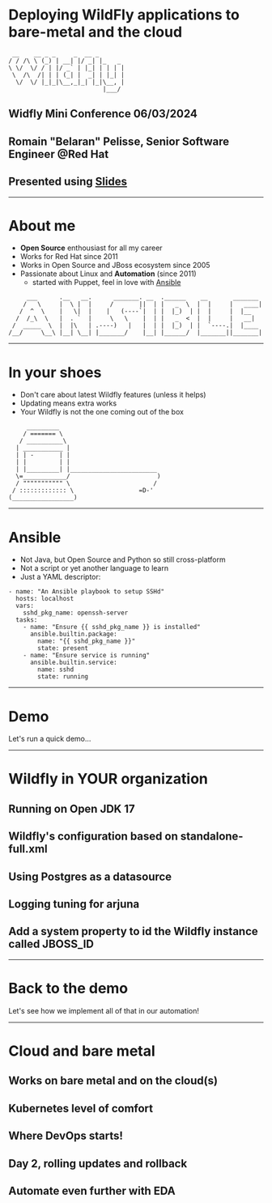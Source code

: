 # Deploying WildFly applications to bare-metal and the cloud

```
 __    __ _ _     _  __ _
/ / /\ \ (_) | __| |/ _| |_   _
\ \/  \/ / | |/ _` | |_| | | | |
 \  /\  /| | | (_| |  _| | |_| |
  \/  \/ |_|_|\__,_|_| |_|\__, |
                          |___/
```

## Widfly Mini Conference 06/03/2024
## Romain "Belaran" Pelisse, Senior Software Engineer @Red Hat
## Presented using [Slides](https://github.com/maaslalani/slides)
---
# About me

* **Open Source** enthousiast for all my career
* Works for Red Hat since 2011
* Works in Open Source and JBoss ecosystem since 2005
* Passionate about Linux and **Automation** (since 2011)
    * started with Puppet, feel in love with [Ansible](https://www.ansible.com/)
```
     ___      .__   __.      _______. __  .______    __       _______
    /   \     |  \ |  |     /       ||  | |   _  \  |  |     |   ____|
   /  ^  \    |   \|  |    |   (----`|  | |  |_)  | |  |     |  |__
  /  /_\  \   |  . `  |     \   \    |  | |   _  <  |  |     |   __|
 /  _____  \  |  |\   | .----)   |   |  | |  |_)  | |  `----.|  |____
/__/     \__\ |__| \__| |_______/    |__| |______/  |_______||_______|
```

---
# In your shoes

* Don't care about latest Wildfly features (unless it helps)
* Updating means extra works
* Your Wildfly is not the one coming out of the box
```
     _________
    / ======= \
   / __________\
  | ___________ |
  | | -       | |
  | |         | |
  | |_________| |________________________
  \=____________/                        )
  / """"""""""" \                       /
 / ::::::::::::: \                  =D-'
(_________________)
```
---
# Ansible

* Not Java, but Open Source and Python so still cross-platform
* Not a script or yet another language to learn
* Just a YAML descriptor:

```
- name: "An Ansible playbook to setup SSHd"
  hosts: localhost
  vars:
    sshd_pkg_name: openssh-server
  tasks:
    - name: "Ensure {{ sshd_pkg_name }} is installed"
      ansible.builtin.package:
        name: "{{ sshd_pkg_name }}"
        state: present
    - name: "Ensure service is running"
      ansible.builtin.service:
        name: sshd
        state: running
```

---
# Demo

Let's run a quick demo...

---
# Wildfly in YOUR organization

## Running on Open JDK 17
## Wildfly's configuration based on **standalone-full.xml**
## Using Postgres as a datasource
## Logging tuning for **arjuna**
## Add a system property to id the Wildfly instance called **JBOSS_ID**

---
# Back to the demo

Let's see how we implement all of that in our automation!

---
# Cloud and bare metal

## Works on **bare metal** and on the **cloud(s)**
## Kubernetes level of **comfort**
## Where **DevOps** starts!
## **Day 2**, rolling updates and rollback
## Automate even further with **EDA**
